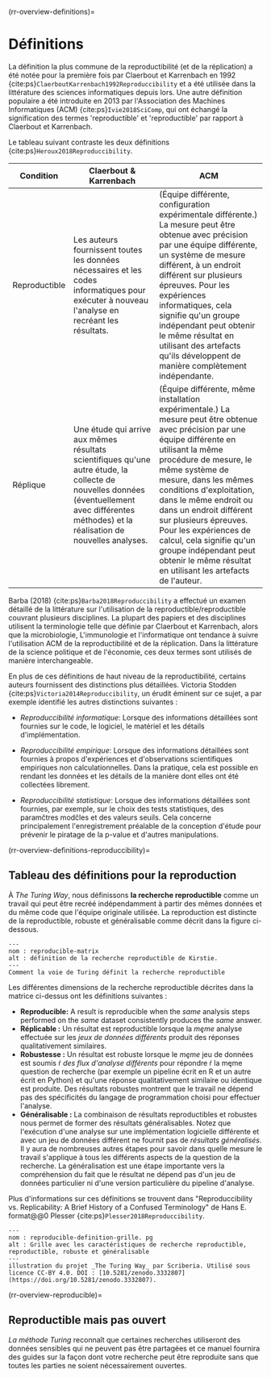 (rr-overview-definitions)=
# Définitions

La définition la plus commune de la reproductibilité (et de la réplication) a été notée pour la première fois par Claerbout et Karrenbach en 1992 {cite:ps}`ClaerboutKarrenbach1992Reproduccibility` et a été utilisée dans la littérature des sciences informatiques depuis lors. Une autre définition populaire a été introduite en 2013 par l'Association des Machines Informatiques (ACM) {cite:ps}`Ivie2018SciComp`, qui ont échangé la signification des termes 'reproductible' et 'reproductible' par rapport à Claerbout et Karrenbach.

Le tableau suivant contraste les deux définitions {cite:ps}`Heroux2018Reproduccibility`.

| Condition     | Claerbout & Karrenbach                                                                                                                                                                          | ACM                                                                                                                                                                                                                                                                                                                                                                                                                                                              |
| ------------- | ----------------------------------------------------------------------------------------------------------------------------------------------------------------------------------------------- | ---------------------------------------------------------------------------------------------------------------------------------------------------------------------------------------------------------------------------------------------------------------------------------------------------------------------------------------------------------------------------------------------------------------------------------------------------------------- |
| Reproductible | Les auteurs fournissent toutes les données nécessaires et les codes informatiques pour exécuter à nouveau l'analyse en recréant les résultats.                                                  | (Équipe différente, configuration expérimentale différente.) La mesure peut être obtenue avec précision par une équipe différente, un système de mesure différent, à un endroit différent sur plusieurs épreuves. Pour les expériences informatiques, cela signifie qu'un groupe indépendant peut obtenir le même résultat en utilisant des artefacts qu'ils développent de manière complètement indépendante.                                                   |
| Réplique      | Une étude qui arrive aux mêmes résultats scientifiques qu'une autre étude, la collecte de nouvelles données (éventuellement avec différentes méthodes) et la réalisation de nouvelles analyses. | (Équipe différente, même installation expérimentale.) La mesure peut être obtenue avec précision par une équipe différente en utilisant la même procédure de mesure, le même système de mesure, dans les mêmes conditions d'exploitation, dans le même endroit ou dans un endroit différent sur plusieurs épreuves. Pour les expériences de calcul, cela signifie qu'un groupe indépendant peut obtenir le même résultat en utilisant les artefacts de l'auteur. |

Barba (2018) {cite:ps}`Barba2018Reproduccibility` a effectué un examen détaillé de la littérature sur l'utilisation de la reproductible/reproductible couvrant plusieurs disciplines. La plupart des papiers et des disciplines utilisent la terminologie telle que définie par Claerbout et Karrenbach, alors que la microbiologie, L'immunologie et l'informatique ont tendance à suivre l'utilisation ACM de la reproductibilité et de la réplication. Dans la littérature de la science politique et de l'économie, ces deux termes sont utilisés de manière interchangeable.

En plus de ces définitions de haut niveau de la reproductibilité, certains auteurs fournissent des distinctions plus détaillées. Victoria Stodden {cite:ps}`Victoria2014Reproduccibility`, un érudit éminent sur ce sujet, a par exemple identifié les autres distinctions suivantes :

- _Reproduccibilité informatique_: Lorsque des informations détaillées sont fournies sur le code, le logiciel, le matériel et les détails d'implémentation.

- _Reproduccibilité empirique_: Lorsque des informations détaillées sont fournies à propos d'expériences et d'observations scientifiques empiriques non calculationnelles. Dans la pratique, cela est possible en rendant les données et les détails de la manière dont elles ont été collectées librement.

- _Reproduccibilité statistique_: Lorsque des informations détaillées sont fournies, par exemple, sur le choix des tests statistiques, des paramčtres modčles et des valeurs seuils. Cela concerne principalement l'enregistrement préalable de la conception d'étude pour prévenir le piratage de la p-value et d'autres manipulations.

(rr-overview-definitions-reproduccibility)=
## Tableau des définitions pour la reproduction

À _The Turing Way_, nous définissons **la recherche reproductible** comme un travail qui peut être recréé indépendamment à partir des mêmes données et du même code que l'équipe originale utilisée. La reproduction est distincte de la reproductible, robuste et généralisable comme décrit dans la figure ci-dessous.


```{figure} ../../figures/reproducible-matrix.jpg
---
nom : reproducible-matrix
alt : définition de la recherche reproductible de Kirstie.
---
Comment la voie de Turing définit la recherche reproductible
```

Les différentes dimensions de la recherche reproductible décrites dans la matrice ci-dessus ont les définitions suivantes :

- **Reproducible:** A result is reproducible when the _same_ analysis steps performed on the _same_ dataset consistently produces the _same_ answer.
- **Réplicable :** Un résultat est reproductible lorsque la _męme_ analyse effectuée sur les _jeux de données différents_ produit des réponses qualitativement similaires.
- **Robustesse :** Un résultat est robuste lorsque le _męme_ jeu de données est soumis ŕ _des flux d'analyse différents_ pour répondre ŕ la męme question de recherche (par exemple un pipeline écrit en R et un autre écrit en Python) et qu'une réponse qualitativement similaire ou identique est produite. Des résultats robustes montrent que le travail ne dépend pas des spécificités du langage de programmation choisi pour effectuer l'analyse.
- **Généralisable :** La combinaison de résultats reproductibles et robustes nous permet de former des résultats généralisables. Notez que l'exécution d'une analyse sur une implémentation logicielle différente et avec un jeu de données différent ne fournit pas de _résultats généralisés_. Il y aura de nombreuses autres étapes pour savoir dans quelle mesure le travail s'applique à tous les différents aspects de la question de la recherche. La généralisation est une étape importante vers la compréhension du fait que le résultat ne dépend pas d'un jeu de données particulier ni d'une version particulière du pipeline d'analyse.

Plus d'informations sur ces définitions se trouvent dans "Reproduccibility vs. Replicability: A Brief History of a Confused Terminology" de Hans E. format@@0 Plesser {cite:ps}`Plesser2018Reproduccibility`.

```{figure} ../../figures/reproducible-definition-grid.jpg
---
nom : reproducible-definition-grille. pg
alt : Grille avec les caractéristiques de recherche reproductible, reproductible, robuste et généralisable
---
illustration du projet _The Turing Way_ par Scriberia. Utilisé sous licence CC-BY 4.0. DOI : [10.5281/zenodo.3332807](https://doi.org/10.5281/zenodo.3332807).
```

(rr-overview-reproducible)=
## Reproductible mais pas ouvert

_La méthode Turing_ reconnaît que certaines recherches utiliseront des données sensibles qui ne peuvent pas être partagées et ce manuel fournira des guides sur la façon dont votre recherche peut être reproduite sans que toutes les parties ne soient nécessairement ouvertes.
